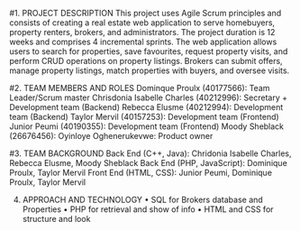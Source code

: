 #1. PROJECT DESCRIPTION 
This project uses Agile Scrum principles and consists of creating a real estate web application 
to serve homebuyers, property renters, brokers, and administrators. 
The project duration is 12 weeks and comprises 4 incremental sprints. 
The web application allows users to search for properties, save favourites, 
request property visits, and perform CRUD operations on property listings. 
Brokers can submit offers, manage property listings, match properties with buyers, and oversee visits.

#2. TEAM MEMBERS AND ROLES
Dominque Proulx (40177566): Team Leader/Scrum master
Chrisdonia Isabelle Charles (40212996): Secretary + Development team (Backend)
Rebecca Elusme (40212994): Development team (Backend)
Taylor Mervil (40157253): Development team (Frontend)
Junior Peumi (40190355): Development team (Frontend)
Moody Sheblack (26676456): 
Oyinloye Oghenerukevwe: Product owner

#3. TEAM BACKGROUND
Back End (C++, Java): Chridonia Isabelle Charles, Rebecca Elusme, Moody Sheblack
Back End (PHP, JavaScript): Dominique Proulx, Taylor Mervil
Front End (HTML, CSS): Junior Peumi, Dominique Proulx, Taylor Mervil


4. APPROACH AND TECHNOLOGY
•	SQL for Brokers database and  Properties
•	PHP for retrieval and show of info 
•	HTML and CSS for structure and look
